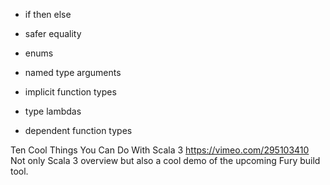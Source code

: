 * if then else
* safer equality

* enums
* named type arguments
* implicit function types

* type lambdas
* dependent function types

Ten Cool Things You Can Do With Scala 3
https://vimeo.com/295103410
Not only Scala 3 overview but also a cool demo of the upcoming Fury build tool.

